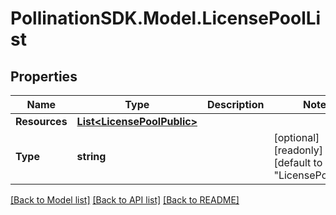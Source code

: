 
# PollinationSDK.Model.LicensePoolList

## Properties

Name | Type | Description | Notes
------------ | ------------- | ------------- | -------------
**Resources** | [**List&lt;LicensePoolPublic&gt;**](LicensePoolPublic.md) |  | 
**Type** | **string** |  | [optional] [readonly] [default to "LicensePoolList"]

[[Back to Model list]](../README.md#documentation-for-models)
[[Back to API list]](../README.md#documentation-for-api-endpoints)
[[Back to README]](../README.md)

